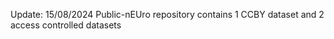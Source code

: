 Update: 15/08/2024
Public-nEUro repository contains 1 CCBY dataset and 2 access controlled datasets

